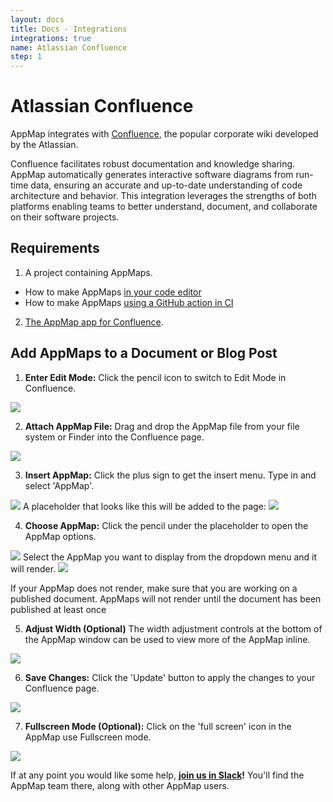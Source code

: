 ```yaml
---
layout: docs
title: Docs - Integrations
integrations: true
name: Atlassian Confluence
step: 1
---
```


# Atlassian Confluence

AppMap integrates with [Confluence](https://www.atlassian.com/software/confluence), the popular corporate wiki developed by the Atlassian.

Confluence facilitates robust documentation and knowledge sharing. AppMap automatically generates interactive software diagrams from run-time data, ensuring an accurate and up-to-date understanding of code architecture and behavior. This integration leverages the strengths of both platforms enabling teams to better understand, document, and collaborate on their software projects.

## Requirements

1. A project containing AppMaps.
  - How to make AppMaps [in your code editor](/docs/setup-appmap-in-your-code-editor/)
  - How to make AppMaps [using a GitHub action in CI](/docs/setup-appmap-in-ci/) 
2. [The AppMap app for Confluence](https://marketplace.atlassian.com/apps/1233075/appmap-for-confluence). 

## Add AppMaps to a Document or Blog Post

1. **Enter Edit Mode:** Click the pencil icon to switch to Edit Mode in Confluence.
  <img class="video-screenshot" src="/assets/img/enter-edit-mode.png"/> 

2. **Attach AppMap File:** Drag and drop the AppMap file from your file system or Finder into the Confluence page.
  <img class="video-screenshot" src="/assets/img/drag-and-drop-appmap.webp"/> 

3. **Insert AppMap:** Click the plus sign to get the insert menu. Type in and select 'AppMap'.
  <img class="video-screenshot" src="/assets/img/insert-appmap.webp"/> 
  A placeholder that looks like this will be added to the page: 
  <img class="video-screenshot" src="/assets/img/appmap-placeholder-confluence.png"/>

4. **Choose AppMap:** Click the pencil under the placeholder to open the AppMap options.
  <img class="video-screenshot" src="/assets/img/edit-menu-confluence.png"/>
   Select the AppMap you want to display from the dropdown menu and it will render.
  <img class="video-screenshot" src="/assets/img/select-an-appmap-confluence.webp"/>
    <p class="alert alert-info">  If your AppMap does not render, make sure that you are working on a published document. AppMaps will not render until the document has been published at least once</p>

5. **Adjust Width (Optional)** The width adjustment controls at the bottom of the AppMap window can be used to view more of the AppMap inline.
  <img class="video-screenshot" src="/assets/img/width-adjustments-confluence.png"/>

6. **Save Changes:** Click the 'Update' button to apply the changes to your Confluence page.
  <img class="video-screenshot" src="/assets/img/update-button-confluence.png"/>

7. **Fullscreen Mode (Optional):** Click on the 'full screen' icon in the AppMap use Fullscreen mode.
  <img class="video-screenshot" src="/assets/img/full-screen-control-confluence.png"/>
    <p class="alert alert-info"> If at any point you would like some help, <strong><a href="/slack">join us in Slack</a>!</strong> You'll find the AppMap team there, along with other AppMap users.</p>

